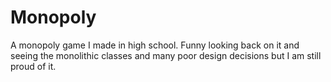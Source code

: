 # Monopoly
A monopoly game I made in high school.
Funny looking back on it and seeing the monolithic classes and many poor design decisions but I am still proud of it.
